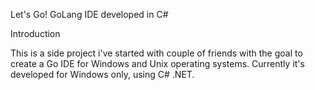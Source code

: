 Let's Go! GoLang IDE developed in C#

Introduction

This is a side project i've started with couple of friends with the goal to create a Go IDE for Windows and Unix operating systems. Currently it's developed for Windows only, using C# .NET. 